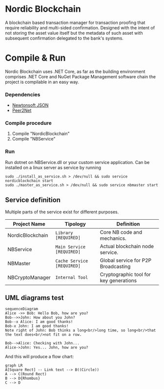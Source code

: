# Nordic Blockchain
A blockchain based transaction manager for transaction proofing that require reliability and multi-sided confirmation.
Designed with the intent of not storing the asset value itself but the metadata of such asset with subsequent confirmation delegated to the bank's systems.


# Compile & Run
Nordic Blockchain uses .NET Core, as far as the building environment comprises .NET Core and NuGet Package Management software chain the project is compilable in an easy way.

### Dependencies
* [Newtonsoft JSON](https://www.newtonsoft.com/json) 
* [Peer2Net](https://github.com/lontivero/peer2net)

### Compile procedure
1. Compile "NordicBlockchain"
2. Compile "NBService"

### Run
Run dotnet on NBService.dll or your custom service application.
Can be installed on a linux server as service by running 

    sudo ./install_as_service.sh > /dev/null && sudo service nordicblockchain start
    sudo ./master_as_service.sh > /dev/null && sudo service nbmaster start


## Service definition

Multiple parts of the service exist for different purposes.

| Project Name   |Tipology                       |Definition                   |
|----------------|-------------------------------|-----------------------------|
|NordicBlockchain|`Library [REQUIRED]`           |Core NB code and mechanics.  |
|NBService       |`Main Service [REQUIRED]`      |Actual blockchain node service. |
|NBMaster        |`Cache Service [REQUIRED]`     |Global service for P2P Broadcasting|
|NBCryptoManager |`Internal Tool`                |Cryptographic tool for key generations|

## UML diagrams test

```mermaid
sequenceDiagram
Alice ->> Bob: Hello Bob, how are you?
Bob-->>John: How about you John?
Bob--x Alice: I am good thanks!
Bob-x John: I am good thanks!
Note right of John: Bob thinks a long<br/>long time, so long<br/>that the text does<br/>not fit on a row.

Bob-->Alice: Checking with John...
Alice->John: Yes... John, how are you?
```

And this will produce a flow chart:

```mermaid
graph LR
A[Square Rect] -- Link text --> B((Circle))
A --> C(Round Rect)
B --> D{Rhombus}
C --> D
```